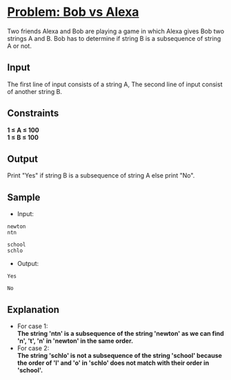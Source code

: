 # [Problem: Bob vs Alexa](https://my.newtonschool.co/playground/code/t3a7pc9kfd3t)

Two friends Alexa and Bob are playing a game in which Alexa gives Bob two strings A and B. Bob has to determine if string B is a subsequence of string A or not.

## Input

The first line of input consists of a string A, The second line of input consist of another string B.

## Constraints

**1 ≤ A ≤ 100 <br>
1 ≤ B ≤ 100**

## Output

Print "Yes" if string B is a subsequence of string A else print "No".

## Sample

- Input:
```
newton
ntn

school
schlo
```

- Output:
```
Yes

No
```

## Explanation

- For case 1: <br> **The string 'ntn' is a subsequence of the string 'newton' as we can find 'n', 't', 'n' in 'newton' in the same order.** <br>
- For case 2: <br> **The string 'schlo' is not a subsequence of the string 'school' because the order of 'l' and 'o' in 'schlo' does not match with their order in 'school'.** <br>
